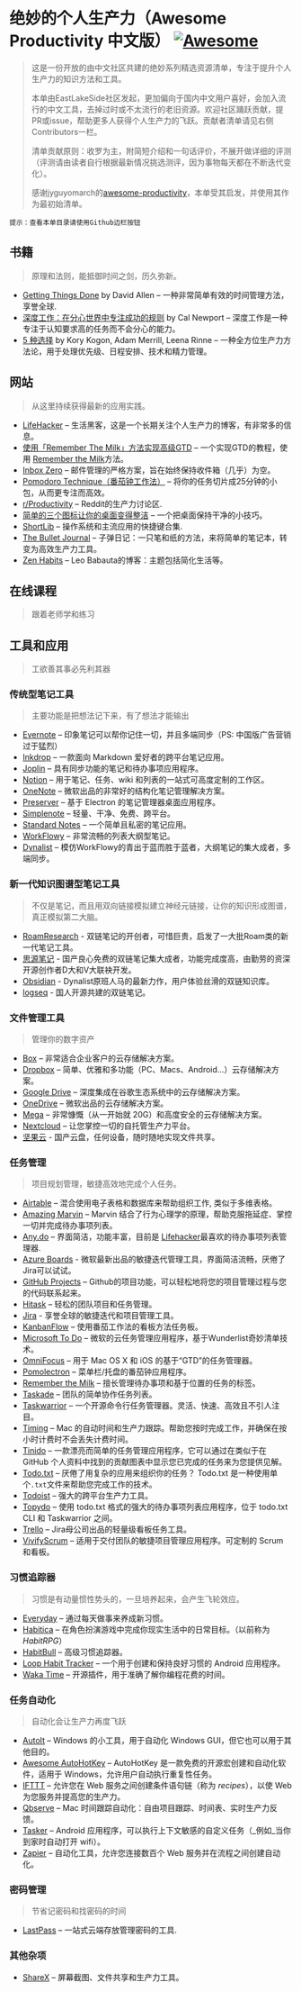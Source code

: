 # 绝妙的个人生产力（Awesome Productivity 中文版） [![Awesome](https://cdn.rawgit.com/sindresorhus/awesome/d7305f38d29fed78fa85652e3a63e154dd8e8829/media/badge.svg)](https://github.com/sindresorhus/awesome)

> 这是一份开放的由中文社区共建的绝妙系列精选资源清单，专注于提升个人生产力的知识方法和工具。
>
> 本单由EastLakeSide社区发起，更加偏向于国内中文用户喜好，会加入流行的中文工具，去掉过时或不太流行的老旧资源。欢迎社区踊跃贡献，提PR或issue，帮助更多人获得个人生产力的飞跃。贡献者清单请见右侧Contributors一栏。
> 
> 清单贡献原则：收罗为主，附简短介绍和一句话评价，不展开做详细的评测（评测请由读者自行根据最新情况挑选测评，因为事物每天都在不断迭代变化）。
> 
> 感谢jyguyomarch的[awesome-productivity](https://github.com/jyguyomarch/awesome-productivity)，本单受其启发，并使用其作为最初始清单。

```
提示：查看本单目录请使用Github边栏按钮
```

## 书籍
> 原理和法则，能抵御时间之剑，历久弥新。

- [Getting Things Done](https://gettingthingsdone.com/store/product.php?productid=17035&cat=3&page) by David Allen – 一种非常简单有效的时间管理方法，享誉全球.
- [深度工作：在分心世界中专注成功的规则](https://www.calnewport.com/books/deep-work/) by Cal Newport – 深度工作是一种专注于认知要求高的任务而不会分心的能力。
- [5 种选择](http://books.simonandschuster.ca/The-5-Choices/Kory-Kogon/9781476711713) by Kory Kogon, Adam Merrill, Leena Rinne – 一种全方位生产力方法论，用于处理优先级、日程安排、技术和精力管理。


## 网站
> 从这里持续获得最新的应用实践。

- [LifeHacker](http://lifehacker.com/) – 生活黑客，这是一个长期关注个人生产力的博客，有非常多的信息。
- [使用「Remember The Milk」方法实现高级GTD](http://blog.rememberthemilk.com/post/116665489183/guest-post-advanced-gtd-with-remember-the-milk) – 一个实现GTD的教程，使用 [Remember the Milk](https://www.rememberthemilk.com)方法。
- [Inbox Zero](http://www.43folders.com/izero) – 邮件管理的严格方案，旨在始终保持收件箱（几乎）为空。
- [Pomodoro Technique（番茄钟工作法）](http://pomodorotechnique.com/) – 将你的任务切片成25分钟的小包，从而更专注而高效。
- [r/Productivity](https://www.reddit.com/r/productivity/) – Reddit的生产力讨论区.
- [简单的三个图标让你的桌面变得整洁](http://lifehacker.com/5901487/rid-your-desktop-of-clutter-with-this-simple-trio-of-icons) – 一个把桌面保持干净的小技巧。
- [ShortLib](https://shortlib.netlify.app/) – 操作系统和主流应用的快捷键合集.
- [The Bullet Journal](http://bulletjournal.com/) – 子弹日记：一只笔和纸的方法，来将简单的笔记本，转变为高效生产力工具。
- [Zen Habits](https://zenhabits.net/) – Leo Babauta的博客：主题包括简化生活等。

## 在线课程
> 跟着老师学和练习


## 工具和应用
> 工欲善其事必先利其器


### 传统型笔记工具
> 主要功能是把想法记下来，有了想法才能输出

- [Evernote](https://evernote.com/) – 印象笔记可以帮你记住一切，并且多端同步（PS: 中国版广告营销过于猛烈）
- [Inkdrop](https://www.inkdrop.info/) – 一款面向 Markdown 爱好者的跨平台笔记应用。
- [Joplin](https://joplinapp.org/) – 具有同步功能的笔记和待办事项应用程序。
- [Notion](https://www.notion.so/) – 用于笔记、任务、wiki 和列表的一站式可高度定制的工作区。
- [OneNote](https://www.onenote.com/) – 微软出品的非常好的结构化笔记管理解决方案。
- [Preserver](https://github.com/hsbalar/preserver) – 基于 Electron 的笔记管理器桌面应用程序。
- [Simplenote](https://simplenote.com/) – 轻量、干净、免费、跨平台。
- [Standard Notes](https://standardnotes.org/) – 一个简单且私密的笔记应用。
- [WorkFlowy](https://workflowy.com/) – 非常流畅的列表大纲型笔记。
- [Dynalist](https://workflowy.com/) – 模仿WorkFlowy的青出于蓝而胜于蓝者，大纲笔记的集大成者，多端同步。

### 新一代知识图谱型笔记工具
> 不仅是笔记，而且用双向链接模拟建立神经元链接，让你的知识形成图谱，真正模拟第二大脑。
- [RoamResearch](https://roamresearch.com/) - 双链笔记的开创者，可惜巨贵，启发了一大批Roam类的新一代笔记工具。
- [思源笔记](https://b3log.org/siyuan/) - 国产良心免费的双链笔记集大成者，功能完成度高，由勤劳的资深开源创作者D大和V大联袂开发。
- [Obsidian](https://obsidian.md/) - Dynalist原班人马的最新力作，用户体验丝滑的双链知识库。
- [logseq](https://logseq.com/) - 国人开源共建的双链笔记。


### 文件管理工具
> 管理你的数字资产

- [Box](https://www.box.com) – 非常适合企业客户的云存储解决方案。
- [Dropbox](https://www.dropbox.com) – 简单、优雅和多功能（PC、Macs、Android...）云存储解决方案。
- [Google Drive](https://www.google.com/drive/) – 深度集成在谷歌生态系统中的云存储解决方案。
- [OneDrive](https://onedrive.live.com) – 微软出品的云存储解决方案。
- [Mega](https://mega.io/) – 非常慷慨（从一开始就 20G）和高度安全的云存储解决方案。
- [Nextcloud](https://nextcloud.com) – 让您掌控一切的自托管生产力平台。
- [坚果云](https://www.jianguoyun.com/) - 国产云盘，任何设备，随时随地实现文件共享。


### 任务管理
> 项目规划管理，敏捷高效地完成个人任务。

- [Airtable](https://airtable.com/) – 混合使用电子表格和数据库来帮助组织工作, 类似于多维表格。
- [Amazing Marvin](https://www.amazingmarvin.com/) – Marvin 结合了行为心理学的原理，帮助克服拖延症、掌控一切并完成待办事项列表。
- [Any.do](http://www.any.do/) – 界面简洁，功能丰富，目前是 [Lifehacker](http://lifehacker.com/5924093/five-best-to-do-list-managers)最喜欢的待办事项列表管理器.
- [Azure Boards](https://azure.microsoft.com/zh-cn/services/devops/boards/) - 微软最新出品的敏捷迭代管理工具，界面简洁流畅，厌倦了Jira可以试试。
- [GitHub Projects](https://github.com/features/project-management/) – Github的项目功能，可以轻松地将您的项目管理过程与您的代码联系起来。
- [Hitask](https://hitask.com) – 轻松的团队项目和任务管理。
- [Jira](https://www.atlassian.com/software/jira) - 享誉全球的敏捷迭代和项目管理工具。
- [KanbanFlow](https://kanbanflow.com) – 使用番茄工作法的看板方法任务板。
- [Microsoft To Do](https://todo.microsoft.com/tasks/) – 微软的云任务管理应用程序，基于Wunderlist奇妙清单技术。
- [OmniFocus](https://www.omnigroup.com/omnifocus) – 用于 Mac OS X 和 iOS 的基于“GTD”的任务管理器。
- [Pomolectron](https://github.com/amitmerchant1990/pomolectron) – 菜单栏/托盘的番茄钟应用程序。
- [Remember the Milk](https://www.rememberthemilk.com) – 擅长管理待办事项和基于位置的任务的标签。
- [Taskade](https://taskade.com) – 团队的简单协作任务列表。
- [Taskwarrior](http://taskwarrior.org/) – 一个开源命令行任务管理器。灵活、快速、高效且不引人注目。
- [Timing](https://timingapp.com/) – Mac 的自动时间和生产力跟踪。帮助您按时完成工作，并确保在按小时计费时不会丢失计费时间。
- [Tinido](https://tinido.com/) – 一款漂亮而简单的任务管理应用程序，它可以通过在类似于在 GitHub 个人资料中找到的贡献图表中显示您已完成的任务来为您提供见解。
- [Todo.txt](http://todotxt.com/) – 厌倦了用复杂的应用来组织你的任务？ Todo.txt 是一种使用单个`.txt`文件来帮助您完成工作的技术。
- [Todoist](https://todoist.com/) – 强大的跨平台生产力工具。
- [Topydo](https://github.com/topydo/topydo) – 使用 todo.txt 格式的强大的待办事项列表应用程序，位于 todo.txt CLI 和 Taskwarrior 之间。
- [Trello](https://trello.com) – Jira母公司出品的轻量级看板任务工具。
- [VivifyScrum](https://www.vivifyscrum.com) – 适用于交付团队的敏捷项目管理应用程序。可定制的 Scrum 和看板。

### 习惯追踪器
> 习惯是有动量惯性势头的，一旦培养起来，会产生飞轮效应。

- [Everyday](https://everyday.app/) – 通过每天做事来养成新习惯。
- [Habitica](https://habitica.com) – 在角色扮演游戏中完成你现实生活中的日常目标。（以前称为 _HabitRPG_）
- [HabitBull](http://www.habitbull.com/) – 高级习惯追踪器。
- [Loop Habit Tracker](https://github.com/iSoron/uhabits) – 一个用于创建和保持良好习惯的 Android 应用程序。
- [Waka Time](https://wakatime.com/) –  开源插件，用于准确了解你编程花费的时间。

### 任务自动化
> 自动化会让生产力再度飞跃

- [AutoIt](https://www.autoitscript.com/) – Windows 的小工具，用于自动化 Windows GUI，但它也可以用于其他目的。
- [Awesome AutoHotKey](https://github.com/ahkscript/awesome-AutoHotkey) – AutoHotKey 是一款免费的开源宏创建和自动化软件，适用于 Windows，允许用户自动执行重复性任务。
- [IFTTT](https://ifttt.com) – 允许您在 Web 服务之间创建条件语句链（称为 _recipes_），以使 Web 为您服务并提高您的生产力。
- [Qbserve](https://qotoqot.com/qbserve/) – Mac 时间跟踪自动化：自由项目跟踪、时间表、实时生产力反馈。
- [Tasker](http://tasker.dinglisch.net/) – Android 应用程序，可以执行上下文敏感的自定义任务（_例如_当你到家时自动打开 wifi）。
- [Zapier](https://zapier.com/) – 自动化工具，允许您连接数百个 Web 服务并在流程之间创建自动化。

### 密码管理
> 节省记密码和找密码的时间

- [LastPass](https://lastpass.com) – 一站式云端存放管理密码的工具.


### 其他杂项

- [ShareX](https://getsharex.com/) – 屏幕截图、文件共享和生产力工具。
